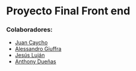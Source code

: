 # Proyecto Final Front end

### Colaboradores:
- [Juan Caycho](https://github.com/JuanCaychoPaucar)
- [Alessandro Giuffra](https://github.com/Agiuffra)
- [Jesús Luján](https://github.com/jesuslujancardenas2412)
- [Anthony Dueñas](https://github.com/AnthonyDval)
